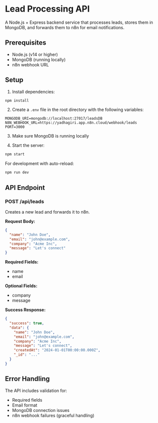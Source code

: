 # Lead Processing API

A Node.js + Express backend service that processes leads, stores them in MongoDB, and forwards them to n8n for email notifications.

## Prerequisites

- Node.js (v14 or higher)
- MongoDB (running locally)
- n8n webhook URL

## Setup

1. Install dependencies:
```bash
npm install
```

2. Create a `.env` file in the root directory with the following variables:
```
MONGODB_URI=mongodb://localhost:27017/leadsDB
N8N_WEBHOOK_URL=https://yadhagiri.app.n8n.cloud/webhook/leads
PORT=3000
```

3. Make sure MongoDB is running locally

4. Start the server:
```bash
npm start
```

For development with auto-reload:
```bash
npm run dev
```

## API Endpoint

### POST /api/leads

Creates a new lead and forwards it to n8n.

**Request Body:**
```json
{
  "name": "John Doe",
  "email": "john@example.com",
  "company": "Acme Inc",
  "message": "Let's connect"
}
```

**Required Fields:**
- name
- email

**Optional Fields:**
- company
- message

**Success Response:**
```json
{
  "success": true,
  "data": {
    "name": "John Doe",
    "email": "john@example.com",
    "company": "Acme Inc",
    "message": "Let's connect",
    "createdAt": "2024-01-01T00:00:00.000Z",
    "_id": "..."
  }
}
```

## Error Handling

The API includes validation for:
- Required fields
- Email format
- MongoDB connection issues
- n8n webhook failures (graceful handling) 